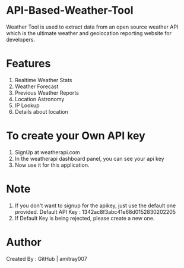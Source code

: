 # API-Based-Weather-Tool
Weather Tool is used to extract data from an open source weather API which is the ultimate weather and geolocation reporting website for developers.

# Features
1. Realtime Weather Stats
2. Weather Forecast
3. Previous Weather Reports
4. Location Astronomy
5. IP Lookup
6. Details about location

# To create your Own API key
1. SignUp at weatherapi.com
2. In the weatherapi dashboard panel, you can see your api key
3. Now use it for this application.

# Note
1. If you don't want to signup for the apikey, just use the default one provided.
   Default API Key : 1342ac8f3abc41e68d0152830202205
2. If Default Key is being rejected, please create a new one.

# Author
Created By : GitHub | amitray007
